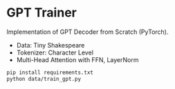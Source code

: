 # GPT Trainer 
Implementation of GPT Decoder from Scratch (PyTorch).
- Data: Tiny Shakespeare
- Tokenizer: Character Level 
- Multi-Head Attention with FFN, LayerNorm

```bash
pip install requirements.txt
python data/train_gpt.py
```